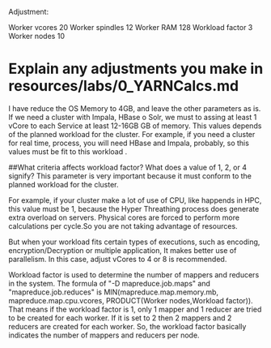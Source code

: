

Adjustment:

Worker vcores   20
Worker spindles 12
Worker RAM  128
Workload factor 3
Worker nodes    10


# Explain any adjustments you make in resources/labs/0_YARNCalcs.md

I have reduce the OS Memory to 4GB, and leave the other parameters as is. If we need a cluster with Impala, HBase o Solr, we must to assing at least 1 vCore to each Service at least 12-16GB GB of memory. This values depends of the planned workload for the cluster. For example, if you need a cluster for real time, process, you will need HBase and Impala, probably, so this values must be fit to this workload .

##What criteria affects workload factor? What does a value of 1, 2, or 4 signify? This parameter is very important because it must conform to the planned workload for the cluster.

For example, if your cluster make a lot of use of CPU, like happends in HPC, this value must be 1, because the Hyper Threathing process does generate extra overload on servers. Physical cores are forced to perform more calculations per cycle.So you are not taking advantage of resources.

But when your workload fits certain types of executions, such as encoding, encryption/Decryption or multiple application, It makes better use of parallelism. In this case, adjust vCores to 4 or 8 is recommended.


Workload factor is used to determine the number of mappers and reducers in the system. The formula of "-D mapreduce.job.maps" and "mapreduce.job.reduces" is MIN(mapreduce.map.memory.mb, mapreduce.map.cpu.vcores, PRODUCT(Worker nodes,Workload factor)). That means if the workload factor is 1, only 1 mapper and 1 reducer are tried to be created for each worker. If it is set to 2 then 2 mappers and 2 reducers are created for each worker. So, the workload factor basically indicates the number of mappers and reducers per node.
